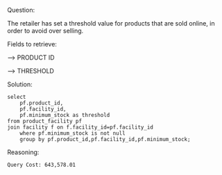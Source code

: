 Question:

The retailer has set a threshold value for products that are sold online, in order to avoid over selling.

Fields to retrieve:

--> PRODUCT ID

--> THRESHOLD

Solution:

```
select 
	pf.product_id,
	pf.facility_id,
	pf.minimum_stock as threshold
from product_facility pf 
join facility f on f.facility_id=pf.facility_id
	where pf.minimum_stock is not null
	group by pf.product_id,pf.facility_id,pf.minimum_stock;
```
Reasoning:

```
Query Cost: 643,578.01
```





